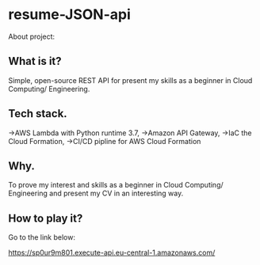 # resume-JSON-api

About project:

## What is it?
Simple, open-source REST API for present my skills as a beginner in Cloud Computing/ Engineering. 

## Tech stack.

->AWS Lambda with Python runtime 3.7,
->Amazon API Gateway, 
->IaC the Cloud Formation,
->CI/CD pipline for AWS Cloud Formation

## Why.
To prove my interest and skills as a beginner in Cloud Computing/ Engineering and present my CV in an interesting way.

## How to play it? 

Go to the link below: 

https://sp0ur9m801.execute-api.eu-central-1.amazonaws.com/
